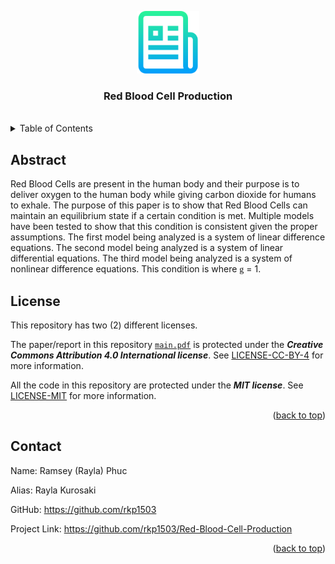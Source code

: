 <!--
*** Author: Ramsey (Rayla) Phuc
*** Alias: Rayla Kurosaki
*** GitHub: https://github.com/rkp1503
-->

<!DOCTYPE html>
<html>
<body>

<a name="readme-top"></a>


<!-- PROJECT LOGO -->
<div align="center">
    <a href="https://github.com/rkp1503/Red-Blood-Cell-Production"><img src="assets/logo.png" alt="Logo" width="100" height="auto"></a>
    <h3 align="center">Red Blood Cell Production</h3>
    <br />
</div>


<!-- TABLE OF CONTENTS -->
<details>
    <summary>Table of Contents</summary>
    <ol>
        <li><a href="#abstract">Abstract</a></li>
        <!-- <li><a href="#built-with">Built With</a></li> -->
        <li><a href="#license">License</a></li>
        <li><a href="#contact">Contact</a></li>
        <!-- <li><a href="#acknowledgments">Acknowledgments</a></li> -->
    </ol>
</details>


<!-- ABSTRACT -->
<div>
    <h2 id="abstract">Abstract</h2>
    <p>Red Blood Cells are present in the human body and their purpose is to deliver oxygen to the human body while giving carbon dioxide for humans to exhale. The purpose of this paper is to show that Red Blood Cells can maintain an equilibrium state if a certain condition is met. Multiple models have been tested to show that this condition is consistent given the proper assumptions. The first model being analyzed is a system of linear difference equations. The second model being analyzed is a system of linear differential equations. The third model being analyzed is a system of nonlinear difference equations. This condition is where <font face=symbol>g</font> = 1.</p>
</div>


<!-- BUILT WITH -->
<!-- <div>
    <h2 id="built-with">Built With</h2>
    <p></p>
</div> -->


<!-- LICENSE -->
<div>
    <h2 id="license">License</h2>
    <p>This repository has two (2) different licenses.</p>
    <p>The paper/report in this repository <a href="report\main.pdf"><code>main.pdf</code></a> is protected under the <b><i>Creative Commons Attribution 4.0 International license</i></b>. See <a href="LICENSE-CC-BY-4">LICENSE-CC-BY-4</a> for more information.</p>
    <p>All the code in this repository are protected under the <b><i>MIT license</i></b>. See <a href="LICENSE-MIT">LICENSE-MIT</a> for more information.</p>
    <p align="right">(<a href="#readme-top">back to top</a>)</p>
</div>


<!-- Contact -->
<div>
    <h2 id="contact">Contact</h2>
    <p>Name: Ramsey (Rayla) Phuc</p>
    <p>Alias: Rayla Kurosaki</p>
    <p>GitHub: <a href="https://github.com/rkp1503">https://github.com/rkp1503</a></p>
    <p>Project Link: <a href="https://github.com/rkp1503/Red-Blood-Cell-Production">https://github.com/rkp1503/Red-Blood-Cell-Production</a></p>
    <p align="right">(<a href="#readme-top">back to top</a>)</p>
</div>
